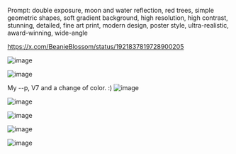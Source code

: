 Prompt: double exposure, moon and water reflection, red trees, simple geometric shapes, soft gradient background, high resolution, high contrast, stunning, detailed, 
fine art print, modern design, poster style, ultra-realistic, award-winning, wide-angle

https://x.com/BeanieBlossom/status/1921837819728900205

![image](https://github.com/user-attachments/assets/976fe91a-73d3-4d01-97e9-152cb7de0344)

![image](https://github.com/user-attachments/assets/c3e5199a-a0d6-461c-9363-30161912a23a)

My --p, V7 and a change of color. :)
![image](https://github.com/user-attachments/assets/101e52af-8630-4a7b-9020-77a9fb9084f5)

![image](https://github.com/user-attachments/assets/035c2428-2b14-41ca-9bcd-8026e3c12dda)

![image](https://github.com/user-attachments/assets/097f3438-3407-4163-8966-50984b8840aa)

![image](https://github.com/user-attachments/assets/b6a981b0-7f39-46e5-b085-09073d6965a6)

![image](https://github.com/user-attachments/assets/efb21cb0-8534-4de5-9266-fd3ad3773f33)
